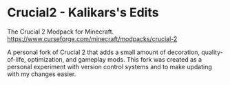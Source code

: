 # Crucial2  - Kalikars's Edits

The Crucial 2 Modpack for Minecraft.  
https://www.curseforge.com/minecraft/modpacks/crucial-2

A personal fork of Crucial 2 that adds a small amount of decoration, quality-of-life, optimization, and gameplay mods.
This fork was created as a personal experiment with version control systems and to make updating with my changes easier.
